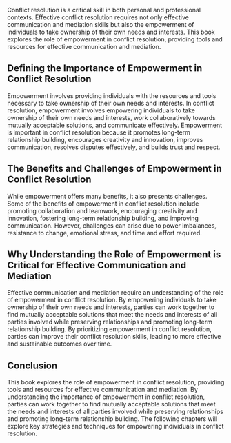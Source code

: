 
Conflict resolution is a critical skill in both personal and professional contexts. Effective conflict resolution requires not only effective communication and mediation skills but also the empowerment of individuals to take ownership of their own needs and interests. This book explores the role of empowerment in conflict resolution, providing tools and resources for effective communication and mediation.

Defining the Importance of Empowerment in Conflict Resolution
-------------------------------------------------------------

Empowerment involves providing individuals with the resources and tools necessary to take ownership of their own needs and interests. In conflict resolution, empowerment involves empowering individuals to take ownership of their own needs and interests, work collaboratively towards mutually acceptable solutions, and communicate effectively. Empowerment is important in conflict resolution because it promotes long-term relationship building, encourages creativity and innovation, improves communication, resolves disputes effectively, and builds trust and respect.

The Benefits and Challenges of Empowerment in Conflict Resolution
-----------------------------------------------------------------

While empowerment offers many benefits, it also presents challenges. Some of the benefits of empowerment in conflict resolution include promoting collaboration and teamwork, encouraging creativity and innovation, fostering long-term relationship building, and improving communication. However, challenges can arise due to power imbalances, resistance to change, emotional stress, and time and effort required.

Why Understanding the Role of Empowerment is Critical for Effective Communication and Mediation
-----------------------------------------------------------------------------------------------

Effective communication and mediation require an understanding of the role of empowerment in conflict resolution. By empowering individuals to take ownership of their own needs and interests, parties can work together to find mutually acceptable solutions that meet the needs and interests of all parties involved while preserving relationships and promoting long-term relationship building. By prioritizing empowerment in conflict resolution, parties can improve their conflict resolution skills, leading to more effective and sustainable outcomes over time.

Conclusion
----------

This book explores the role of empowerment in conflict resolution, providing tools and resources for effective communication and mediation. By understanding the importance of empowerment in conflict resolution, parties can work together to find mutually acceptable solutions that meet the needs and interests of all parties involved while preserving relationships and promoting long-term relationship building. The following chapters will explore key strategies and techniques for empowering individuals in conflict resolution.
